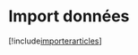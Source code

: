 # Import données

[!include[importerarticles](importdonnees.importerarticles.autogen.md)]



























































